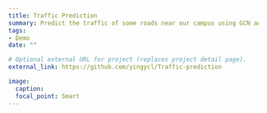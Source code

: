 ```yaml
---
title: Traffic Prediction
summary: Predict the traffic of some roads near our campus using GCN and LSTM.
tags:
- Demo
date: ""

# Optional external URL for project (replaces project detail page).
external_link: https://github.com/yingycl/Traffic-prediction

image:
  caption: 
  focal_point: Smart
---
```

